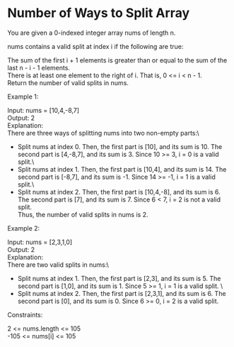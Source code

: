 # Number of Ways to Split Array

You are given a 0-indexed integer array nums of length n.

nums contains a valid split at index i if the following are true:

The sum of the first i + 1 elements is greater than or equal to the sum of the last n - i - 1 elements.\
There is at least one element to the right of i. That is, 0 <= i < n - 1.\
Return the number of valid splits in nums.

Example 1:

Input: nums = [10,4,-8,7]\
Output: 2\
Explanation: \
There are three ways of splitting nums into two non-empty parts:\
- Split nums at index 0. Then, the first part is [10], and its sum is 10. The second part is [4,-8,7], and its sum is 3. Since 10 >= 3, i = 0 is a valid split.\
- Split nums at index 1. Then, the first part is [10,4], and its sum is 14. The second part is [-8,7], and its sum is -1. Since 14 >= -1, i = 1 is a valid split.\
- Split nums at index 2. Then, the first part is [10,4,-8], and its sum is 6. The second part is [7], and its sum is 7. Since 6 < 7, i = 2 is not a valid split.\
Thus, the number of valid splits in nums is 2.

Example 2:

Input: nums = [2,3,1,0]\
Output: 2\
Explanation: \
There are two valid splits in nums:\
- Split nums at index 1. Then, the first part is [2,3], and its sum is 5. The second part is [1,0], and its sum is 1. Since 5 >= 1, i = 1 is a valid split. \
- Split nums at index 2. Then, the first part is [2,3,1], and its sum is 6. The second part is [0], and its sum is 0. Since 6 >= 0, i = 2 is a valid split.

Constraints:

2 <= nums.length <= 105\
-105 <= nums[i] <= 105
